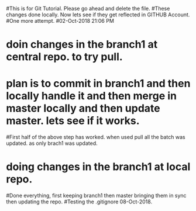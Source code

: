 #This is for Git Tutorial. Please go ahead and delete the file.
#These changes done locally. Now lets see if they get reflected in GITHUB Account.
#One more attempt.
#02-Oct-2018 21:06 PM
# doin changes in the branch1 at central repo. to try pull. 
# plan is to commit in branch1 and then locally handle it and then merge in master locally and then update master. lets see if it works.
#First half of the above step has worked. when used pull all the batch was updated. as only brach1 was updated.
# doing changes in the branch1 at local repo. 
#Done everything, first keeping branch1 then master bringing them in sync then updating the repo.
#Testing the .gitignore 08-Oct-2018.
